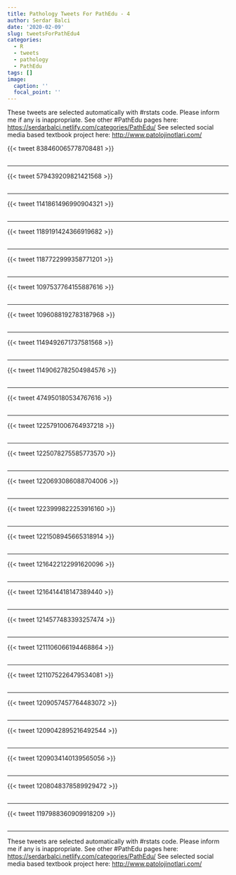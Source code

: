 ```yaml
---
title: Pathology Tweets For PathEdu - 4
author: Serdar Balci
date: '2020-02-09'
slug: tweetsForPathEdu4
categories:
  - R
  - tweets
  - pathology
  - PathEdu
tags: []
image:
  caption: ''
  focal_point: ''
---
```



These tweets are selected automatically with #rstats code. Please inform me if any is inappropriate.
See other #PathEdu pages here: https://serdarbalci.netlify.com/categories/PathEdu/ 
See selected social media based textbook project here: http://www.patolojinotlari.com/

{{< tweet 838460065778708481 >}}
<br>
<br>
<hr>
{{< tweet 579439209821421568 >}}
<br>
<br>
<hr>
{{< tweet 1141861496990904321 >}}
<br>
<br>
<hr>
{{< tweet 1189191424366919682 >}}
<br>
<br>
<hr>
{{< tweet 1187722999358771201 >}}
<br>
<br>
<hr>
{{< tweet 1097537764155887616 >}}
<br>
<br>
<hr>
{{< tweet 1096088192783187968 >}}
<br>
<br>
<hr>
{{< tweet 1149492671737581568 >}}
<br>
<br>
<hr>
{{< tweet 1149062782504984576 >}}
<br>
<br>
<hr>
{{< tweet 474950180534767616 >}}
<br>
<br>
<hr>
{{< tweet 1225791006764937218 >}}
<br>
<br>
<hr>
{{< tweet 1225078275585773570 >}}
<br>
<br>
<hr>
{{< tweet 1220693086088704006 >}}
<br>
<br>
<hr>
{{< tweet 1223999822253916160 >}}
<br>
<br>
<hr>
{{< tweet 1221508945665318914 >}}
<br>
<br>
<hr>
{{< tweet 1216422122991620096 >}}
<br>
<br>
<hr>
{{< tweet 1216414418147389440 >}}
<br>
<br>
<hr>
{{< tweet 1214577483393257474 >}}
<br>
<br>
<hr>
{{< tweet 1211106066194468864 >}}
<br>
<br>
<hr>
{{< tweet 1211075226479534081 >}}
<br>
<br>
<hr>
{{< tweet 1209057457764483072 >}}
<br>
<br>
<hr>
{{< tweet 1209042895216492544 >}}
<br>
<br>
<hr>
{{< tweet 1209034140139565056 >}}
<br>
<br>
<hr>
{{< tweet 1208048378589929472 >}}
<br>
<br>
<hr>
{{< tweet 1197988360909918209 >}}
<br>
<br>
<hr>


These tweets are selected automatically with #rstats code. Please inform me if any is inappropriate.
See other #PathEdu pages here: https://serdarbalci.netlify.com/categories/PathEdu/ 
See selected social media based textbook project here: http://www.patolojinotlari.com/
